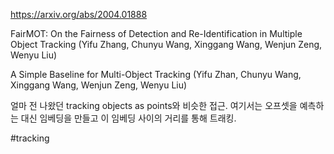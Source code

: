 https://arxiv.org/abs/2004.01888

FairMOT: On the Fairness of Detection and Re-Identification in Multiple
  Object Tracking (Yifu Zhang, Chunyu Wang, Xinggang Wang, Wenjun Zeng, Wenyu Liu)

A Simple Baseline for Multi-Object Tracking (Yifu Zhan, Chunyu Wang, Xinggang Wang, Wenjun Zeng, Wenyu Liu)

얼마 전 나왔던 tracking objects as points와 비슷한 접근. 여기서는 오프셋을 예측하는 대신 임베딩을 만들고 이 임베딩 사이의 거리를 통해 트래킹.

#tracking